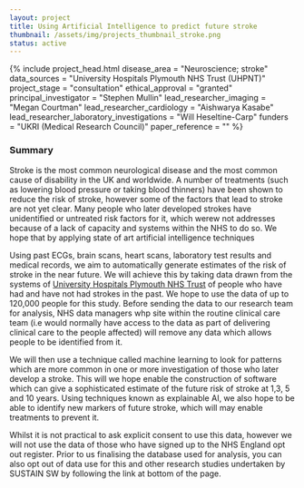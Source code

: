 ```yaml
---
layout: project
title: Using Artificial Intelligence to predict future stroke
thumbnail: /assets/img/projects_thumbnail_stroke.png
status: active
---
```


{% include project_head.html 
disease_area = "Neuroscience; stroke"
data_sources = "University Hospitals Plymouth NHS Trust (UHPNT)"
project_stage = "consultation"
ethical_approval = "granted"
principal_investigator = "Stephen Mullin"
lead_researcher_imaging = "Megan Courtman"
lead_researcher_cardiology = "Aishwarya Kasabe"
lead_researcher_laboratory_investigations = "Will Heseltine-Carp"
funders = "UKRI (Medical Research Council)"
paper_reference = ""
%}

### Summary
Stroke is the most common neurological disease and the most common cause of disability in the UK and worldwide. A number of treatments (such as lowering blood pressure or taking blood thinners) have been shown to reduce the risk of stroke, however some of the factors that lead to stroke are not yet clear. Many people who later developed strokes have unidentified or untreated risk factors for it, which werew not addresses because of a lack of capacity and systems within the NHS to do so. We hope that by applying state of art artificial intelligence techniques 

Using past ECGs, brain scans, heart scans, laboratory test results and medical records, we aim to automatically generate estimates of the risk of stroke in the near future. We will achieve this by taking data drawn from the systems of [University Hospitals Plymouth NHS Trust](https://www.plymouthhospitals.nhs.uk/) of people who have had and have not had strokes in the past. We hope to use the data of up to 120,000 people for this study. Before sending the data to our research team for analysis, NHS data managers whp site within the routine clinical care team (i.e would normally have access to the data as part of delivering clinical care to the people affected) will remove any data which allows people to be identified from it.  

We will then use a technique called machine learning to look for patterns which are more common in one or more investigation of those who later develop a stroke. This will we hope enable the construction of software which can give a sophisticated estimate of the future risk of stroke at 1,3, 5 and 10 years. Using techniques known as explainable AI, we also hope to be able to identify new markers of future stroke, which will may enable treatments to prevent it.    

Whilst it is not practical to ask explicit consent to use this data, however we will not use the data of those who have signed up to the NHS England opt out register. Prior to us finalising the database used for analysis, you can also opt out of data use for this and other research studies undertaken by SUSTAIN SW by following the link at bottom of the page.  


